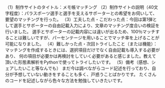 （1）制作サイトのタイトル：メモ帳マッチング
（2）制作サイトの説明（40文字程度）：パラスポーツ選手と選手を支えるサポーターとの希望をお伺いして、要望のマッチングを行った。 
（3）工夫した点・こだわった点：今回は第1弾として選手とサポーターの自由記載入力により、文章のマッチング度合いの検証を行いました。
選手とサポーターの記載内容には違いが出るため、100％マッチすることは難しいですが、パーセンテージを用いることでマッチ率を上げることが可能になりました。
（4）難しかった点・次回トライしたこと（または機能）：マッチングを作成するときには、選択項目だけでなく自由記載も導入する必要があり、
何の項目が必要かは再検討をしていく必要があると感じました。教えて頂いた形態素解析をPythonで使ってトライしたいです。
（5）備考（感想、シェアしたいこと等なんでも） まだ今は調べながらコード記述を行っており、自分が予想していない動きをすることも多く、戸惑うことばかりです。
たくさんのコードを記述しながら色々な方法を勉強していきたいです。

